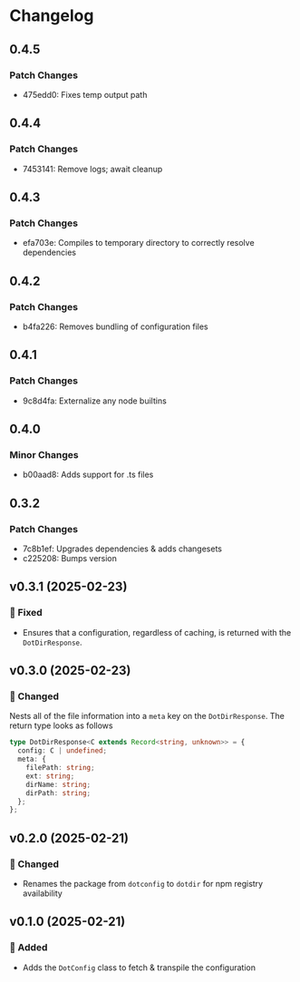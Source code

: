 # Changelog

## 0.4.5

### Patch Changes

- 475edd0: Fixes temp output path

## 0.4.4

### Patch Changes

- 7453141: Remove logs; await cleanup

## 0.4.3

### Patch Changes

- efa703e: Compiles to temporary directory to correctly resolve dependencies

## 0.4.2

### Patch Changes

- b4fa226: Removes bundling of configuration files

## 0.4.1

### Patch Changes

- 9c8d4fa: Externalize any node builtins

## 0.4.0

### Minor Changes

- b00aad8: Adds support for .ts files

## 0.3.2

### Patch Changes

- 7c8b1ef: Upgrades dependencies & adds changesets
- c225208: Bumps version

## v0.3.1 (2025-02-23)

### 🐛 Fixed

- Ensures that a configuration, regardless of caching, is returned with the `DotDirResponse`.

## v0.3.0 (2025-02-23)

### 🔄 Changed

Nests all of the file information into a `meta` key on the `DotDirResponse`. The return type looks as follows

```ts
type DotDirResponse<C extends Record<string, unknown>> = {
  config: C | undefined;
  meta: {
    filePath: string;
    ext: string;
    dirName: string;
    dirPath: string;
  };
};
```

## v0.2.0 (2025-02-21)

### 🔄 Changed

- Renames the package from `dotconfig` to `dotdir` for npm registry availability

## v0.1.0 (2025-02-21)

### 🚀 Added

- Adds the `DotConfig` class to fetch & transpile the configuration
